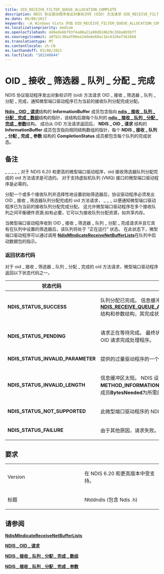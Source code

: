 ```yaml
---
title: OID_RECEIVE_FILTER_QUEUE_ALLOCATION_COMPLETE
description: NDIS 协议驱动程序发出对象标识符 (OID) 方法请求 OID_RECEIVE_FILTER_QUEUE_ALLOCATION_COMPLETE，以通知微型端口驱动程序已为当前的接收队列分配完成分配。
ms.date: 08/08/2017
keywords: -从 Windows Vista 开始 OID_RECEIVE_FILTER_QUEUE_ALLOCATION_COMPLETE 的网络驱动程序
ms.localizationpriority: medium
ms.openlocfilehash: d49ede6b793f4a88a21a90d818629c268a803bff
ms.sourcegitcommit: a9fb2c30adf09ee24de8e68ac1bc6326ef3616b8
ms.translationtype: MT
ms.contentlocale: zh-CN
ms.lasthandoff: 03/06/2021
ms.locfileid: "102248844"
---
```

# <a name="oid_receive_filter_queue_allocation_complete"></a>OID \_ 接收 \_ 筛选器 \_ 队列 \_ 分配 \_ 完成


NDIS 协议驱动程序发出对象标识符 (oid) 方法请求 OID \_ 接收 \_ 筛选器 \_ 队列 \_ 分配 \_ 完成，通知微型端口驱动程序已为当前的接收队列分配完成分配。

[**Ndis \_ OID \_ 请求**](/windows-hardware/drivers/ddi/oidrequest/ns-oidrequest-ndis_oid_request)结构的 **InformationBuffer** 成员包含指向 [**ndis \_ 接收 \_ 队列 \_ 分配 \_ 完成 \_ 数组**](/windows-hardware/drivers/ddi/ntddndis/ns-ntddndis-_ndis_receive_queue_allocation_complete_array)结构的指针，该结构后跟每个队列的 [**ndis \_ 接收 \_ 队列 \_ 分配 \_ 完成 \_ 参数**](/windows-hardware/drivers/ddi/ntddndis/ns-ntddndis-_ndis_receive_queue_allocation_complete_parameters)结构。 成功从 OID 方法请求返回后， **NDIS \_ OID \_ 请求** 结构的 **InformationBuffer** 成员包含指向相同结构数组的指针，每个 **NDIS \_ 接收 \_ 队列 \_ 分配 \_ 完成 \_ 参数** 结构的 **CompletionStatus** 成员都包含每个队列的完成状态。

<a name="remarks"></a>备注
-------

\_ \_ \_ \_ \_ 对于 NDIS 6.20 和更高的微型端口驱动程序，oid 接收筛选器队列分配完成的 oid 方法请求是可选的。 对于支持虚拟机队列 (VMQ) 接口的微型端口驱动程序是必需的。

分配一个或多个接收队列并选择性地设置初始筛选器后，协议驱动程序必须发出 OID \_ 接收 \_ 筛选器队列分配完成的 oid 方法请求， \_ \_ \_ 以便通知微型端口驱动程序已为当前的接收队列分配完成分配。 这允许微型端口驱动程序在多个接收队列之间平衡硬件资源;如有必要，它可以为接收队列分配资源，如共享内存。

当微型端口驱动程序收到 OID \_ 接收 \_ 筛选器 \_ 队列 \_ 分配 \_ 完成请求并且它具有在队列中设置的筛选器后，该队列将处于 "正在运行" 状态。 在此状态下，微型端口驱动程序可以通过调用 [**NdisMIndicateReceiveNetBufferLists**](/windows-hardware/drivers/ddi/ndis/nf-ndis-ndismindicatereceivenetbufferlists)在队列中启动数据包的指示。

### <a name="return-status-codes"></a>返回状态代码

对于 oid \_ 接收 \_ 筛选器 \_ 队列 \_ 分配 \_ 完成的 oid 方法请求，微型端口驱动程序返回以下状态代码之一。

<table>
<colgroup>
<col width="50%" />
<col width="50%" />
</colgroup>
<thead>
<tr class="header">
<th>状态代码</th>
<th>说明</th>
</tr>
</thead>
<tbody>
<tr class="odd">
<td><p><strong>NDIS_STATUS_SUCCESS</strong></p></td>
<td><p>队列分配已完成。 信息缓冲区包含更新后的 <a href="/windows-hardware/drivers/ddi/ntddndis/ns-ntddndis-_ndis_receive_queue_allocation_complete_array" data-raw-source="[&lt;strong&gt;NDIS_RECEIVE_QUEUE_ALLOCATION_COMPLETE_ARRAY&lt;/strong&gt;](/windows-hardware/drivers/ddi/ntddndis/ns-ntddndis-_ndis_receive_queue_allocation_complete_array)"><strong>NDIS_RECEIVE_QUEUE_ALLOCATION_COMPLETE_ARRAY</strong></a> 结构和参数结构，其完成状态为队列分配。</p></td>
</tr>
<tr class="even">
<td><p><strong>NDIS_STATUS_PENDING</strong></p></td>
<td><p>请求正在等待完成。 最终状态代码和结果将传递给调用方的 OID 请求完成处理程序。</p></td>
</tr>
<tr class="odd">
<td><p><strong>NDIS_STATUS_INVALID_PARAMETER</strong></p></td>
<td><p>提供的过量驱动程序的一个或多个参数无效。</p></td>
</tr>
<tr class="even">
<td><p><strong>NDIS_STATUS_INVALID_LENGTH</strong></p></td>
<td><p>信息缓冲区太短。 NDIS 设置<strong>数据</strong>。<strong>METHOD_INFORMATION</strong>。将<a href="/windows-hardware/drivers/ddi/ndis/ns-ndis-_ndis_oid_request" data-raw-source="[&lt;strong&gt;NDIS_OID_REQUEST&lt;/strong&gt;](/windows-hardware/drivers/ddi/oidrequest/ns-oidrequest-ndis_oid_request)"><strong>NDIS_OID_REQUEST</strong></a>结构中的成员<strong>BytesNeeded</strong>为所需的最小缓冲区大小。</p></td>
</tr>
<tr class="odd">
<td><p><strong>NDIS_STATUS_NOT_SUPPORTED</strong></p></td>
<td><p>此微型端口驱动程序的 NDIS 版本早于版本6.20。</p></td>
</tr>
<tr class="even">
<td><p><strong>NDIS_STATUS_FAILURE</strong></p></td>
<td><p>由于其他原因，请求失败。</p></td>
</tr>
</tbody>
</table>

 

<a name="requirements"></a>要求
------------

<table>
<colgroup>
<col width="50%" />
<col width="50%" />
</colgroup>
<tbody>
<tr class="odd">
<td><p>Version</p></td>
<td><p>在 NDIS 6.20 和更高版本中受支持。</p></td>
</tr>
<tr class="even">
<td><p>标题</p></td>
<td>Ntddndis (包含 Ndis .h) </td>
</tr>
</tbody>
</table>

## <a name="see-also"></a>请参阅


[**NdisMIndicateReceiveNetBufferLists**](/windows-hardware/drivers/ddi/ndis/nf-ndis-ndismindicatereceivenetbufferlists)

[**NDIS \_ OID \_ 请求**](/windows-hardware/drivers/ddi/oidrequest/ns-oidrequest-ndis_oid_request)

[**NDIS \_ 接收 \_ 队列 \_ 分配 \_ 完成 \_ 数组**](/windows-hardware/drivers/ddi/ntddndis/ns-ntddndis-_ndis_receive_queue_allocation_complete_array)

[**NDIS \_ 接收 \_ 队列 \_ 分配 \_ 完成 \_ 参数**](/windows-hardware/drivers/ddi/ntddndis/ns-ntddndis-_ndis_receive_queue_allocation_complete_parameters)

